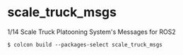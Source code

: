 # scale_truck_msgs
1/14 Scale Truck Platooning System's Messages for ROS2

~~~
$ colcon build --packages-select scale_truck_msgs
~~~
